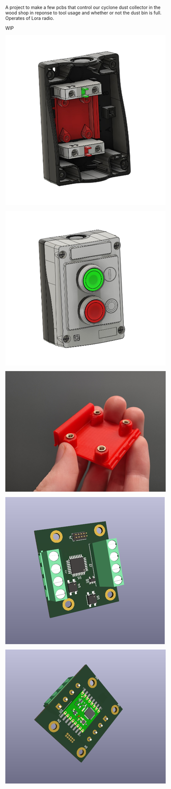 A project to make a few pcbs that control our cyclone dust collector in the wood shop in reponse to tool usage and whether or not the dust bin is full. Operates of Lora radio.

WIP

![box cad 1](./Images/BoxCad1.jpg)

![box cad 2](./Images/BoxCad2.jpg)

![printed board holder](./Images/BoardHolder.jpg)

![Board preview front](./Images/BoardPreviewFront1.png)

![Board preview back](./Images/BoardPreviewBack1.png)
